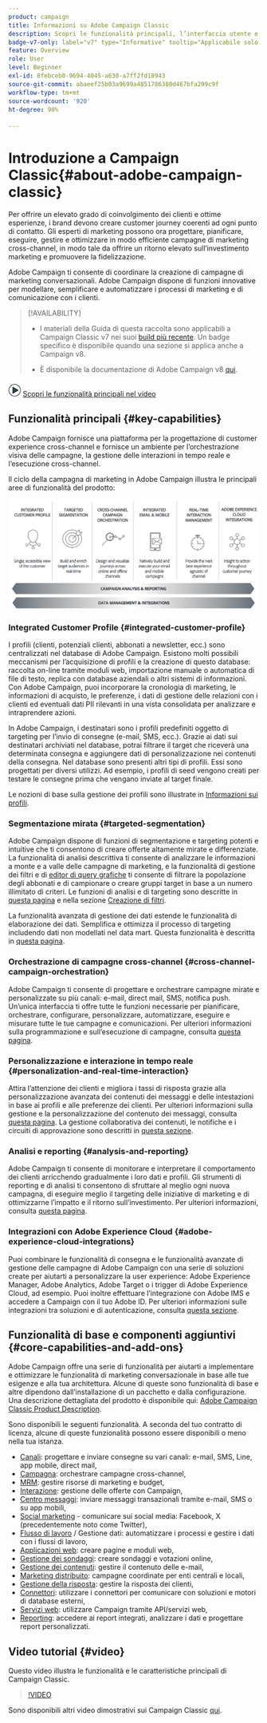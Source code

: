 ```yaml
---
product: campaign
title: Informazioni su Adobe Campaign Classic
description: Scopri le funzionalità principali, l’interfaccia utente e le linee guida globali
badge-v7-only: label="v7" type="Informative" tooltip="Applicabile solo a Campaign Classic v7"
feature: Overview
role: User
level: Beginner
exl-id: 8febceb0-9694-4045-a630-a7ff2fd18943
source-git-commit: abaeef25b03a9699a4851786380d467bfa299c9f
workflow-type: tm+mt
source-wordcount: '920'
ht-degree: 90%

---
```


# Introduzione a Campaign Classic{#about-adobe-campaign-classic}

Per offrire un elevato grado di coinvolgimento dei clienti e ottime esperienze, i brand devono creare customer journey coerenti ad ogni punto di contatto. Gli esperti di marketing possono ora progettare, pianificare, eseguire, gestire e ottimizzare in modo efficiente campagne di marketing cross-channel, in modo tale da offrire un ritorno elevato sull’investimento marketing e promuovere la fidelizzazione.

 Adobe Campaign ti consente di coordinare la creazione di campagne di marketing conversazionali.  Adobe Campaign dispone di funzioni innovative per modellare, semplificare e automatizzare i processi di marketing e di comunicazione con i clienti.

>[!AVAILABILITY]
>
>* I materiali della Guida di questa raccolta sono applicabili a Campaign Classic v7 nei suoi [build più recente](../../rn/using/latest-release.md). Un badge specifico è disponibile quando una sezione si applica anche a Campaign v8.
>
>* È disponibile la documentazione di Adobe Campaign v8 [qui](https://experienceleague.adobe.com/docs/campaign/campaign-v8/campaign-home.html?lang=it).

![](assets/do-not-localize/how-to-video.png) [Scopri le funzionalità principali nel video](#video)

## Funzionalità principali {#key-capabilities}

 Adobe Campaign fornisce una piattaforma per la progettazione di customer experience cross-channel e fornisce un ambiente per l’orchestrazione visiva delle campagne, la gestione delle interazioni in tempo reale e l’esecuzione cross-channel.

Il ciclo della campagna di marketing in Adobe Campaign illustra le principali aree di funzionalità del prodotto:

![](assets/d_ncs_user_emarketing.png)

### Integrated Customer Profile {#integrated-customer-profile}

I profili (clienti, potenziali clienti, abbonati a newsletter, ecc.) sono centralizzati nel database di Adobe Campaign. Esistono molti possibili meccanismi per l’acquisizione di profili e la creazione di questo database: raccolta on-line tramite moduli web, importazione manuale o automatica di file di testo, replica con database aziendali o altri sistemi di informazioni. Con Adobe Campaign, puoi incorporare la cronologia di marketing, le informazioni di acquisto, le preferenze, i dati di gestione delle relazioni con i clienti ed eventuali dati PII rilevanti in una vista consolidata per analizzare e intraprendere azioni.

In Adobe Campaign, i destinatari sono i profili predefiniti oggetto di targeting per l’invio di consegne (e-mail, SMS, ecc.). Grazie ai dati sui destinatari archiviati nel database, potrai filtrare il target che riceverà una determinata consegna e aggiungere dati di personalizzazione nei contenuti della consegna. Nel database sono presenti altri tipi di profili. Essi sono progettati per diversi utilizzi. Ad esempio, i profili di seed vengono creati per testare le consegne prima che vengano inviate al target finale.

Le nozioni di base sulla gestione dei profili sono illustrate in [Informazioni sui profili](../../platform/using/about-profiles.md).

### Segmentazione mirata {#targeted-segmentation}

Adobe Campaign dispone di funzioni di segmentazione e targeting potenti e intuitive che ti consentono di creare offerte altamente mirate e differenziate. La funzionalità di analisi descrittiva ti consente di analizzare le informazioni a monte e a valle delle campagne di marketing, e la funzionalità di gestione dei filtri e di [editor di query grafiche](../../platform/using/about-queries-in-campaign.md) ti consente di filtrare la popolazione degli abbonati e di campionare o creare gruppi target in base a un numero illimitato di criteri. Le funzioni di analisi e di targeting sono descritte in [questa pagina](../../reporting/using/about-descriptive-analysis.md) e nella sezione [Creazione di filtri](../../platform/using/creating-filters.md).

La funzionalità avanzata di gestione dei dati estende le funzionalità di elaborazione dei dati. Semplifica e ottimizza il processo di targeting includendo dati non modellati nel data mart. Questa funzionalità è descritta in [questa pagina](../../workflow/using/targeting-data.md#data-management).

### Orchestrazione di campagne cross-channel {#cross-channel-campaign-orchestration}

 Adobe Campaign ti consente di progettare e orchestrare campagne mirate e personalizzate su più canali: e-mail, direct mail, SMS, notifica push. Un’unica interfaccia ti offre tutte le funzioni necessarie per pianificare, orchestrare, configurare, personalizzare, automatizzare, eseguire e misurare tutte le tue campagne e comunicazioni. Per ulteriori informazioni sulla programmazione e sull’esecuzione di campagne, consulta [questa pagina](../../campaign/using/setting-up-marketing-campaigns.md).

### Personalizzazione e interazione in tempo reale {#personalization-and-real-time-interaction}

Attira l’attenzione dei clienti e migliora i tassi di risposta grazie alla personalizzazione avanzata dei contenuti dei messaggi e delle intestazioni in base ai profili e alle preferenze dei clienti. Per ulteriori informazioni sulla gestione e la personalizzazione del contenuto dei messaggi, consulta [questa pagina](../../delivery/using/about-personalization.md). La gestione collaborativa dei contenuti, le notifiche e i circuiti di approvazione sono descritti in [questa sezione](../../mrm/using/about-marketing-resource-management.md).

### Analisi e reporting {#analysis-and-reporting}

 Adobe Campaign ti consente di monitorare e interpretare il comportamento dei clienti arricchendo gradualmente i loro dati e profili. Gli strumenti di reporting e di analisi ti consentono di sfruttare al meglio ogni nuova campagna, di eseguire meglio il targeting delle iniziative di marketing e di ottimizzarne l’impatto e il ritorno sull’investimento. Per ulteriori informazioni, consulta [questa pagina](../../reporting/using/delivery-reports.md).

### Integrazioni con Adobe Experience Cloud {#adobe-experience-cloud-integrations}

Puoi combinare le funzionalità di consegna e le funzionalità avanzate di gestione delle campagne di Adobe Campaign con una serie di soluzioni create per aiutarti a personalizzare la user experience: Adobe Experience Manager, Adobe Analytics, Adobe Target o i trigger di Adobe Experience Cloud, ad esempio. Puoi inoltre effettuare l’integrazione con Adobe IMS e accedere a Campaign con il tuo Adobe ID. Per ulteriori informazioni sulle integrazioni tra soluzioni e di autenticazione, consulta [questa sezione](../../integrations/using/about-adobe-id.md).

## Funzionalità di base e componenti aggiuntivi {#core-capabilities-and-add-ons}

 Adobe Campaign offre una serie di funzionalità per aiutarti a implementare e ottimizzare le funzionalità di marketing conversazionale in base alle tue esigenze e alla tua architettura. Alcune di queste sono funzionalità di base e altre dipendono dall’installazione di un pacchetto e dalla configurazione. Una descrizione dettagliata del prodotto è disponibile qui: [Adobe Campaign Classic Product Description](https://helpx.adobe.com/it/legal/product-descriptions/adobe-campaign-classic---product-description.html).

Sono disponibili le seguenti funzionalità. A seconda del tuo contratto di licenza, alcune di queste funzionalità possono essere disponibili o meno nella tua istanza.

* [Canali](../../delivery/using/steps-about-delivery-creation-steps.md): progettare e inviare consegne su vari canali: e-mail, SMS, Line, app mobile, direct mail,
* [Campagna](../../campaign/using/designing-marketing-campaigns.md): orchestrare campagne cross-channel,
* [MRM](../../mrm/using/about-marketing-resource-management.md): gestire risorse di marketing e budget,
* [Interazione](../../interaction/using/interaction-and-offer-management.md): gestione delle offerte con Campaign,
* [Centro messaggi](../../message-center/using/about-transactional-messaging.md): inviare messaggi transazionali tramite e-mail, SMS o su app mobili,
* [Social marketing](../../social/using/about-social-marketing.md) - comunicare sui social media: Facebook, X (precedentemente noto come Twitter),
* [Flusso di lavoro](../../workflow/using/about-workflows.md) / Gestione dati: automatizzare i processi e gestire i dati con i flussi di lavoro,
* [Applicazioni web](../../web/using/about-web-applications.md): creare pagine e moduli web,
* [Gestione dei sondaggi](../../surveys/using/about-surveys.md): creare sondaggi e votazioni online,
* [Gestione dei contenuti](../../delivery/using/about-content-management.md): gestire il contenuto delle e-mail,
* [Marketing distribuito](../../distributed/using/about-distributed-marketing.md): campagne coordinate per enti centrali e locali,
* [Gestione della risposta](../../response/using/about-response-manager.md): gestire la risposta dei clienti,
* [Connettori](../../platform/using/about-connectors.md): utilizzare i connettori per comunicare con soluzioni e motori di database esterni,
* [Servizi web](../../configuration/using/about-web-services.md): utilizzare Campaign tramite API/servizi web,
* [Reporting](../../reporting/using/about-adobe-campaign-reporting-tools.md): accedere ai report integrati, analizzare i dati e progettare report personalizzati.

## Video tutorial {#video}

Questo video illustra le funzionalità e le caratteristiche principali di Campaign Classic.

>[!VIDEO](https://video.tv.adobe.com/v/35129?quality=12)

Sono disponibili altri video dimostrativi sui Campaign Classic [qui](https://experienceleague.adobe.com/docs/campaign-classic-learn/tutorials/overview.html?lang=it).
